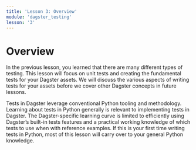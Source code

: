 ```yaml
---
title: 'Lesson 3: Overview'
module: 'dagster_testing'
lesson: '3'
---
```


# Overview

In the previous lesson, you learned that there are many different types of testing. This lesson will focus on unit tests and creating the fundamental tests for your Dagster assets. We will discuss the various aspects of writing tests for your assets before we cover other Dagster concepts in future lessons.

Tests in Dagster leverage conventional Python tooling and methodology. Learning about tests in Python generally is relevant to implementing tests in Dagster. The Dagster-specific learning curve is limited to efficiently using Dagster’s built-in tests features and a practical working knowledge of which tests to use when with reference examples. If this is your first time writing tests in Python, most of this lesson will carry over to your general Python knowledge.